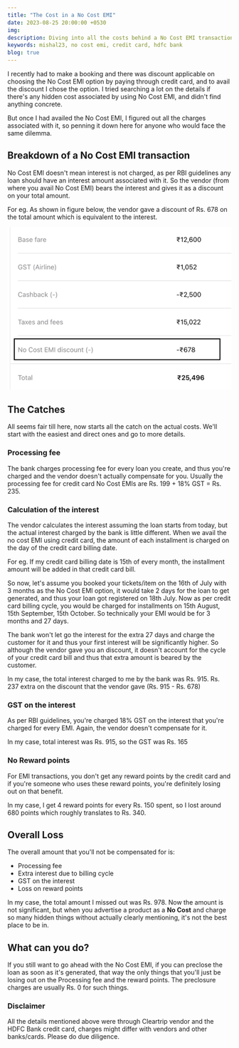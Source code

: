 ```yaml
---
title: "The Cost in a No Cost EMI"
date: 2023-08-25 20:00:00 +0530
img:
description: Diving into all the costs behind a No Cost EMI transaction through a HDFC Bank Credit Card
keywords: mishal23, no cost emi, credit card, hdfc bank
blog: true
---
```


I recently had to make a booking and there was discount applicable on choosing the No Cost EMI option by paying through credit card, and to avail the discount I chose the option. I tried searching a lot on the details if there's any hidden cost associated by using No Cost EMI, and didn't find anything concrete.

But once I had availed the No Cost EMI, I figured out all the charges associated with it, so penning it down here for anyone who would face the same dilemma.

## Breakdown of a No Cost EMI transaction

No Cost EMI doesn't mean interest is not charged, as per RBI guidelines any loan should have an interest amount associated with it. So the vendor (from where you avail No Cost EMI) bears the interest and gives it as a discount on your total amount.

For eg. As shown in figure below, the vendor gave a discount of Rs. 678 on the total amount which is equivalent to the interest.

![No Cost EMI breakdown](./images/cost_breakdown.png)

## The Catches

All seems fair till here, now starts all the catch on the actual costs. We'll start with the easiest and direct ones and go to more details.

### Processing fee

The bank charges processing fee for every loan you create, and thus you're charged and the vendor doesn't actually compensate for you. Usually the processing fee for credit card No Cost EMIs are Rs. 199 + 18% GST = Rs. 235.

### Calculation of the interest

The vendor calculates the interest assuming the loan starts from today, but the actual interest charged by the bank is little different. When we avail the no cost EMI using credit card, the amount of each installment is charged on the day of the credit card billing date.

For eg. If my credit card billing date is 15th of every month, the installment amount will be added in that credit card bill.

So now, let's assume you booked your tickets/item on the 16th of July with 3 months as the No Cost EMI option, it would take 2 days for the loan to get generated, and thus your loan got registered on 18th July. Now as per credit card billing cycle, you would be charged for installments on 15th August, 15th September, 15th October. So technically your EMI would be for 3 months and 27 days.

The bank won't let go the interest for the extra 27 days and charge the customer for it and thus your first interest will be significantly higher. So although the vendor gave you an discount, it doesn't account for the cycle of your credit card bill and thus that extra amount is beared by the customer.

In my case, the total interest charged to me by the bank was Rs. 915. Rs. 237 extra on the discount that the vendor gave (Rs. 915 - Rs. 678)

### GST on the interest

As per RBI guidelines, you're charged 18% GST on the interest that you're charged for every EMI. Again, the vendor doesn't compensate for it.

In my case, total interest was Rs. 915, so the GST was Rs. 165

### No Reward points

For EMI transactions, you don't get any reward points by the credit card and if you're someone who uses these reward points, you're definitely losing out on that benefit.

In my case, I get 4 reward points for every Rs. 150 spent, so I lost around 680 points which roughly translates to Rs. 340.

## Overall Loss

The overall amount that you'll not be compensated for is:

- Processing fee
- Extra interest due to billing cycle
- GST on the interest
- Loss on reward points

In my case, the total amount I missed out was Rs. 978. Now the amount is not significant, but when you advertise a product as a **No Cost** and charge so many hidden things without actually clearly mentioning, it's not the best place to be in.

## What can you do?

If you still want to go ahead with the No Cost EMI, if you can preclose the loan as soon as it's generated, that way the only things that you'll just be losing out on the Processing fee and the reward points. The preclosure charges are usually Rs. 0 for such things.

### Disclaimer

All the details mentioned above were through Cleartrip vendor and the HDFC Bank credit card, charges might differ with vendors and other banks/cards. Please do due diligence.
